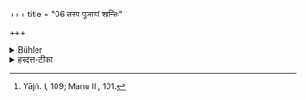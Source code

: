 +++
title = "06 तस्य पूजायां शान्तिः"

+++

<details><summary>Bühler</summary>

6. The reward for honouring (such a guest) is immunity from misfortunes, and heavenly bliss. [^5] 


[^5]:  Yājñ. I, 109; Manu III, 101.
</details>

<details><summary>हरदत्त-टीका</summary>

## सूत्रम्
तस्य पूजायां शान्तिः स्वर्गश्च ॥ ६॥  
### टिप्पनी
तस्यातिथेः पूजायां कृतायां शान्तिरुपद्रवाणामिह भवति । प्रेत्य च स्वर्गलाभः ॥ ६॥
</details>
